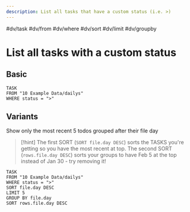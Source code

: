 ```yaml
---
description: List all tasks that have a custom status (i.e. >)
---
```

#dv/task #dv/from #dv/where #dv/sort #dv/limit #dv/groupby 
# List all tasks with a custom status

## Basic 

```dataview
TASK
FROM "10 Example Data/dailys"
WHERE status = ">"
```

## Variants

Show only the most recent 5 todos grouped after their file day

> [!hint] 
> The first SORT (`SORT file.day DESC`) sorts the TASKS you're getting so you have the most recent at top. The second SORT (`rows.file.day DESC`) sorts your groups to have Feb 5 at the top instead of Jan 30 - try removing it!

```dataview
TASK
FROM "10 Example Data/dailys"
WHERE status = ">"
SORT file.day DESC
LIMIT 5
GROUP BY file.day
SORT rows.file.day DESC
```